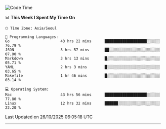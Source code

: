 <!---
[![JS's LinkedIn](https://img.shields.io/badge/LinkedIn-blue?style=for-the-badge&logo=linkedin)](https://www.linkedin.com/in/jaeseung-lee-5a2a32139/) 
[![JS's Notion](https://img.shields.io/badge/Notion-black?style=for-the-badge&logo=notion)](https://bit.ly/ljswiki1) <br><br>
-->
<!-- ![JS's GitHub stats](https://github-readme-stats-lemon-five.vercel.app/api?username=tkxkd0159&hide=contribs,prs,stars,issues&show_icons=true&theme=react&include_all_commits=true)   -->
<!-- ![Top Langs](https://github-readme-stats-lemon-five.vercel.app/api/top-langs/?username=tkxkd0159&layout=compact&hide=jupyter%20notebook,scss,html,css&langs_count=10)  -->


<!--START_SECTION:waka-->
![Code Time](http://img.shields.io/badge/Code%20Time-4%2C560%20hrs%2012%20mins-blue)

📊 **This Week I Spent My Time On** 

```text
🕑︎ Time Zone: Asia/Seoul

💬 Programming Languages: 
Go                       43 hrs 22 mins      ███████████████████░░░░░░   76.79 % 
JSON                     3 hrs 57 mins       ██░░░░░░░░░░░░░░░░░░░░░░░   07.00 % 
Markdown                 3 hrs 13 mins       █░░░░░░░░░░░░░░░░░░░░░░░░   05.71 % 
YAML                     2 hrs 3 mins        █░░░░░░░░░░░░░░░░░░░░░░░░   03.65 % 
Makefile                 1 hr 46 mins        █░░░░░░░░░░░░░░░░░░░░░░░░   03.14 % 

💻 Operating System: 
Mac                      43 hrs 56 mins      ███████████████████░░░░░░   77.80 % 
Linux                    12 hrs 32 mins      ██████░░░░░░░░░░░░░░░░░░░   22.20 % 
```


 Last Updated on 26/10/2025 06:05:18 UTC
<!--END_SECTION:waka-->

---
<!---
<a href="https://github.com/tkxkd0159/books">
  <img align="center" src="https://github-readme-stats-lemon-five.vercel.app/api/pin/?username=tkxkd0159&repo=books&theme=react" />
</a>
-->

<!---
- 🔭 I’m currently working on ...
- 🌱 I’m currently learning blockchain and distributed network
- 👯 I’m looking to collaborate on ...
- 🤔 I’m looking for help with ...
- 💬 Ask me about ...
- 📫 How to reach me: ...
- 😄 Pronouns: ...
- ⚡ Fun fact: ...
-->
